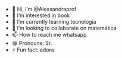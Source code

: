 - 👋 Hi, I’m @Alessandraprof
- 👀 I’m interested in book
- 🌱 I’m currently learning tecnologia
- 💞️ I’m looking to collaborate on matemática
- 📫 How to reach me whatsapp
- 😄 Pronouns: Sr.
- ⚡ Fun fact: adora

<!---
Alessandraprof/Alessandraprof is a ✨ special ✨ repository because its `README.md` (this file) appears on your GitHub profile.
You can click the Preview link to take a look at your changes.
--->
